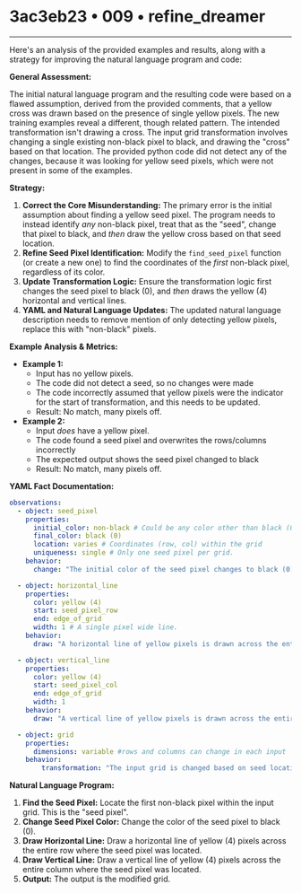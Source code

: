 # 3ac3eb23 • 009 • refine_dreamer

---
Here's an analysis of the provided examples and results, along with a strategy for improving the natural language program and code:

**General Assessment:**

The initial natural language program and the resulting code were based on a flawed assumption, derived from the provided comments, that a yellow cross was drawn based on the presence of single yellow pixels. The new training examples reveal a different, though related pattern. The intended transformation isn't drawing a cross. The input grid transformation involves changing a single existing non-black pixel to black, and drawing the "cross" based on that location. The provided python code did not detect any of the changes, because it was looking for yellow seed pixels, which were not present in some of the examples.

**Strategy:**

1.  **Correct the Core Misunderstanding:** The primary error is the initial assumption about finding a yellow seed pixel. The program needs to instead identify *any* non-black pixel, treat that as the "seed", change that pixel to black, and *then* draw the yellow cross based on that seed location.
2.  **Refine Seed Pixel Identification:** Modify the `find_seed_pixel` function (or create a new one) to find the coordinates of the *first* non-black pixel, regardless of its color.
3.  **Update Transformation Logic:** Ensure the transformation logic first changes the seed pixel to black (0), and *then* draws the yellow (4) horizontal and vertical lines.
4. **YAML and Natural Language Updates:** The updated natural language description needs to remove mention of only detecting yellow pixels, replace this with "non-black" pixels.

**Example Analysis & Metrics:**

*   **Example 1:**
    *   Input has no yellow pixels.
    *   The code did not detect a seed, so no changes were made
    *   The code incorrectly assumed that yellow pixels were the indicator for the start of transformation, and this needs to be updated.
    *   Result: No match, many pixels off.
*   **Example 2:**
    *   Input *does* have a yellow pixel.
    *   The code found a seed pixel and overwrites the rows/columns incorrectly
    *  The expected output shows the seed pixel changed to black
    *   Result: No match, many pixels off.

**YAML Fact Documentation:**

```yaml
observations:
  - object: seed_pixel
    properties:
      initial_color: non-black # Could be any color other than black (0)
      final_color: black (0)
      location: varies # Coordinates (row, col) within the grid
      uniqueness: single # Only one seed pixel per grid.
    behavior:
      change: "The initial color of the seed pixel changes to black (0)."

  - object: horizontal_line
    properties:
      color: yellow (4)
      start: seed_pixel_row
      end: edge_of_grid
      width: 1 # A single pixel wide line.
    behavior:
      draw: "A horizontal line of yellow pixels is drawn across the entire row of the seed pixel."

  - object: vertical_line
    properties:
      color: yellow (4)
      start: seed_pixel_col
      end: edge_of_grid
      width: 1
    behavior:
      draw: "A vertical line of yellow pixels is drawn across the entire column of the seed pixel."

  - object: grid
    properties:
      dimensions: variable #rows and columns can change in each input
    behavior:
        transformation: "The input grid is changed based on seed location"
```

**Natural Language Program:**

1.  **Find the Seed Pixel:** Locate the first non-black pixel within the input grid. This is the "seed pixel".
2.  **Change Seed Pixel Color:** Change the color of the seed pixel to black (0).
3.  **Draw Horizontal Line:** Draw a horizontal line of yellow (4) pixels across the entire row where the seed pixel was located.
4.  **Draw Vertical Line:** Draw a vertical line of yellow (4) pixels across the entire column where the seed pixel was located.
5. **Output:** The output is the modified grid.

